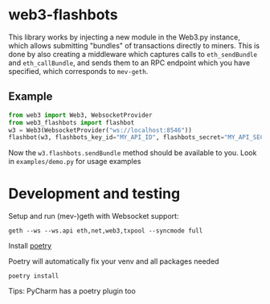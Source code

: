 # web3-flashbots

This library works by injecting a new module in the Web3.py instance, which allows
submitting "bundles" of transactions directly to miners. This is done by also creating
a middleware which captures calls to `eth_sendBundle` and `eth_callBundle`, and sends
them to an RPC endpoint which you have specified, which corresponds to `mev-geth`.

## Example

```python
from web3 import Web3, WebsocketProvider
from web3_flashbots import flashbot
w3 = Web3(WebsocketProvider("ws://localhost:8546"))
flashbot(w3, flashbots_key_id="MY_API_ID", flashbots_secret="MY_API_SECRET")
```

Now the `w3.flashbots.sendBundle` method should be available to you. Look in `examples/demo.py` for usage examples

# Development and testing

Setup and run (mev-)geth with Websocket support:
```
geth --ws --ws.api eth,net,web3,txpool --syncmode full
```

Install [poetry](https://python-poetry.org/)

Poetry will automatically fix your venv and all packages needed
```
poetry install
```

Tips: PyCharm has a poetry plugin too
